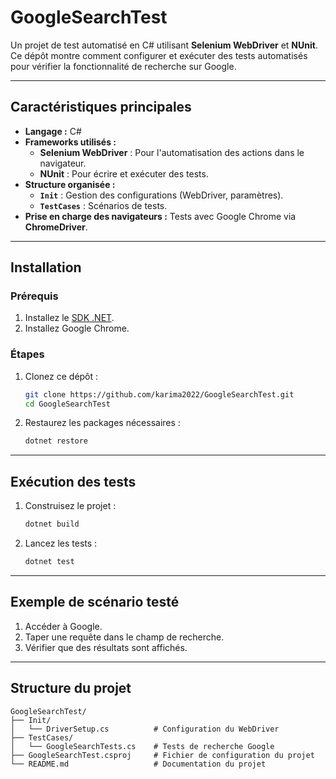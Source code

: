 # GoogleSearchTest

Un projet de test automatisé en C# utilisant **Selenium WebDriver** et **NUnit**. Ce dépôt montre comment configurer et exécuter des tests automatisés pour vérifier la fonctionnalité de recherche sur Google.

---

## Caractéristiques principales

- **Langage :** C#
- **Frameworks utilisés :**
  - **Selenium WebDriver** : Pour l'automatisation des actions dans le navigateur.
  - **NUnit** : Pour écrire et exécuter des tests.
- **Structure organisée :**
  - **`Init`** : Gestion des configurations (WebDriver, paramètres).
  - **`TestCases`** : Scénarios de tests.
- **Prise en charge des navigateurs :** Tests avec Google Chrome via **ChromeDriver**.

---

## Installation

### Prérequis

1. Installez le [SDK .NET](https://dotnet.microsoft.com/).
2. Installez Google Chrome.

### Étapes

1. Clonez ce dépôt :
   ```bash
   git clone https://github.com/karima2022/GoogleSearchTest.git
   cd GoogleSearchTest
   ```
2. Restaurez les packages nécessaires :
   ```bash
   dotnet restore
   ```

---

## Exécution des tests

1. Construisez le projet :
   ```bash
   dotnet build
   ```
2. Lancez les tests :
   ```bash
   dotnet test
   ```

---

## Exemple de scénario testé

1. Accéder à Google.
2. Taper une requête dans le champ de recherche.
3. Vérifier que des résultats sont affichés.

---

## Structure du projet

```plaintext
GoogleSearchTest/
├── Init/
│   └── DriverSetup.cs          # Configuration du WebDriver
├── TestCases/
│   └── GoogleSearchTests.cs    # Tests de recherche Google
├── GoogleSearchTest.csproj     # Fichier de configuration du projet
└── README.md                   # Documentation du projet
```







